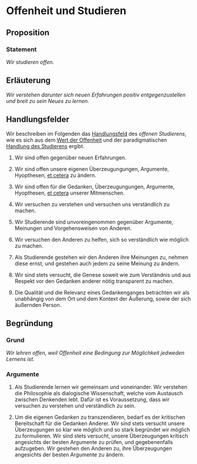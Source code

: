 <!---
   NAME - The NAME of this project is:
ethos

  FILE - The FILENAME of the current file is:
/v4a4.md

  CREATION - This project was CREATED on:
2017-01-28-16:15:00 UTC

  MODIFICATION - This project was last MODIFIED on:
2017-01-28-16:15:00 UTC

  VERSION - The current VERSION of this project is:
<git-commit-hash>-2017-01-28-16:15:00 UTC

  CREATOR(S) - This project was CREATED by:
Michael Czechowski, Martin Maga

  CONTACT - You can CONTACT the creator(s) or developer(s) of this project at:
E-Mail: mail@martinmaga.de

  COPYRIGHT - The COPYRIGHT holder of this project is:
COPYRIGHT (c) 2016 Martin Maga

  LICENSE - This project is LICENSED under the following license:
Martin Maga 2016 CC BY-SA 4.0 https://creativecommons.org

  SUBFILE – This is a SUBFILE! For more INFORMATION on this project go to:
/README.md
--->

# Offenheit und Studieren
## Proposition
### Statement
*Wir studieren offen.*

## Erläuterung
*Wir verstehen darunter sich neuen Erfahrungen positiv entgegenzustellen und breit zu sein Neues zu lernen.*

## Handlungsfelder
Wir beschreiben im Folgenden das [Handlungsfeld](../synopsis/reasons.md) des *offenen Studierens*, wie es sich aus dem [Wert der Offenheit](../contents/values/v4_openness.md)
und der paradigmatischen [Handlung des Studierens](../contents/actions/a4_study.md) ergibt.

1. Wir sind offen gegenüber neuen Erfahrungen.

2. Wir sind offen unsere eigenen Überzeugungungen, Argumente, Hyopthesen, [et cetera](../contents/actions/a4_study.md) zu ändern.

3. Wir sind offen für die Gedanken, Überzeugungungen, Argumente, Hyopthesen, [et cetera](../contents/actions/a4_study.md) unserer Mitmenschen.

4. Wir versuchen zu verstehen und versuchen uns verständlich zu machen.

  1. Wir Studierende sind unvoreingenommen gegenüber Argumente, Meinungen und Vorgehensweisen von Anderen.

  2. Wir versuchen den Anderen zu helfen, sich so verständlich wie möglich zu machen.

  3. Als Studierende gestehen wir den Anderen ihre Meinungen zu, nehmen diese ernst, und gestehen auch jedem zu seine Meinung zu ändern.

  4. Wir sind stets versucht, die Genese soweit wie zum Verständnis und aus Respekt vor den Gedanken anderer nötig transparent zu machen.

5. Die Qualität und die Relevanz eines Gedankenganges betrachten wir als unabhängig von dem Ort und dem Kontext der Äußerung, sowie der sich äußernden Person.

## Begründung
### Grund
*Wir lehren offen, weil Offenheit eine Bedingung zur Möglichkeit jedweden Lernens ist.*

### Argumente
1. Als Studierende lernen wir gemeinsam und voneinander.
Wir verstehen die Philosophie als dialogische Wissenschaft, welche vom Austausch zwischen Denkenden lebt.
Dafür ist es Voraussetzung, dass wir versuchen zu verstehen und verständlich zu sein.

2. Um die eigenen Gedanken zu transzendieren, bedarf es der kritischen Bereitschaft für die Gedanken Anderer.
Wir sind stets versucht unsere Überzeugungen so klar wie möglich und so stark begründet wir möglich zu formulieren.
Wir sind stets versucht, unsere Überzeugungen kritisch angesichts der besten Argumente zu prüfen, und gegebenenfalls aufzugeben.
Wir gestehen den Anderen zu, ihre Überzeugungen angesichts der besten Argumente zu ändern.
